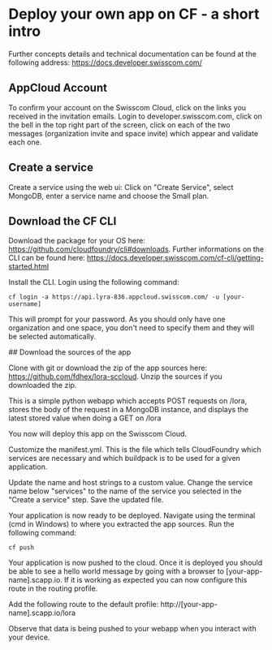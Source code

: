 # Deploy your own app on CF - a short intro

Further concepts details and technical documentation can be found at the following address: https://docs.developer.swisscom.com/

## AppCloud Account

To confirm your account on the Swisscom Cloud, click on the links you received in the invitation emails. Login to developer.swisscom.com, click on the bell in the top right part of the screen, click on each of the two messages (organization invite and space invite) which appear and validate each one.

## Create a service

Create a service using the web ui: Click on "Create Service", select MongoDB, enter a service name and choose the Small plan.

## Download the CF CLI

Download the package for your OS here: https://github.com/cloudfoundry/cli#downloads. Further informations on the CLI can be found here: https://docs.developer.swisscom.com/cf-cli/getting-started.html

Install the CLI. Login using the following command:

	cf login -a https://api.lyra-836.appcloud.swisscom.com/ -u [your-username] 
	
This will prompt for your password. As you should only have one organization and one space, you don't need to specify them and they will be selected automatically.

## Download the sources of the app

Clone with git or download the zip of the app sources here: https://github.com/fdhex/lora-sccloud. Unzip the sources if you downloaded the zip.

This is a simple python webapp which accepts POST requests on /lora, stores the body of the request in a MongoDB instance, and displays the latest stored value when doing a GET on /lora

You now will deploy this app on the Swisscom Cloud.

Customize the manifest.yml. This is the file which tells CloudFoundry which services are necessary and which buildpack is to be used for a given application.

Update the name and host strings to a custom value. Change the service name below "services" to the name of the service you selected in the "Create a service" step. Save the updated file.

Your application is now ready to be deployed. Navigate using the terminal (cmd in Windows) to where you extracted the app sources. Run the following command:

	cf push
		
Your application is now pushed to the cloud. Once it is deployed you should be able to see a hello world message by going with a browser to [your-app-name].scapp.io. If it is working as expected you can now configure this route in the routing profile.

Add the following route to the default profile: http://[your-app-name].scapp.io/lora

Observe that data is being pushed to your webapp when you interact with your device.